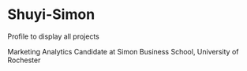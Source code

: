 # Shuyi-Simon
Profile to display all projects

Marketing Analytics Candidate at Simon Business School, University of Rochester
 
